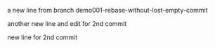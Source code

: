 a new line from branch demo001-rebase-without-lost-empty-commit


another new line and edit for 2nd commit



new line for 2nd commit

